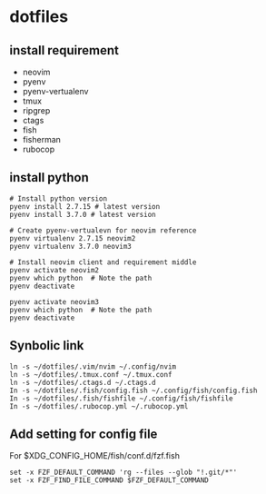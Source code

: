 # dotfiles

## install requirement
- neovim
- pyenv
- pyenv-vertualenv
- tmux
- ripgrep
- ctags
- fish
- fisherman
- rubocop

## install python
```
# Install python version
pyenv install 2.7.15 # latest version
pyenv install 3.7.0 # latest version

# Create pyenv-vertualevn for neovim reference
pyenv virtualenv 2.7.15 neovim2
pyenv virtualenv 3.7.0 neovim3

# Install neovim client and requirement middle 
pyenv activate neovim2
pyenv which python  # Note the path
pyenv deactivate

pyenv activate neovim3
pyenv which python  # Note the path
pyenv deactivate
```

## Synbolic link
```
ln -s ~/dotfiles/.vim/nvim ~/.config/nvim
ln -s ~/dotfiles/.tmux.conf ~/.tmux.conf
ln -s ~/dotfiles/.ctags.d ~/.ctags.d
In -s ~/dotfiles/.fish/config.fish ~/.config/fish/config.fish
In -s ~/dotfiles/.fish/fishfile ~/.config/fish/fishfile
In -s ~/dotfiles/.rubocop.yml ~/.rubocop.yml
```

## Add setting for config file
For $XDG_CONFIG_HOME/fish/conf.d/fzf.fish
```
set -x FZF_DEFAULT_COMMAND 'rg --files --glob "!.git/*"'
set -x FZF_FIND_FILE_COMMAND $FZF_DEFAULT_COMMAND
```
